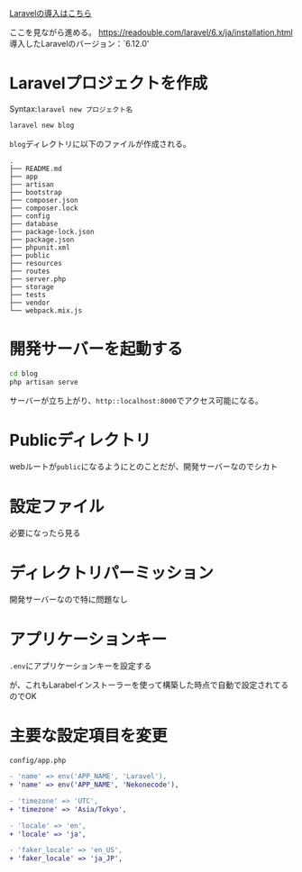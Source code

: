 [Laravelの導入はこちら](https://github.com/kurodakazumichi/til/blob/master/Mac/Larabel%E3%81%AE%E5%B0%8E%E5%85%A5.md)

ここを見ながら進める。
https://readouble.com/laravel/6.x/ja/installation.html
導入したLaravelのバージョン：`6.12.0'

# Laravelプロジェクトを作成

Syntax:`laravel new プロジェクト名`

```bash
laravel new blog
```

`blog`ディレクトリに以下のファイルが作成される。

```
.
├── README.md
├── app
├── artisan
├── bootstrap
├── composer.json
├── composer.lock
├── config
├── database
├── package-lock.json
├── package.json
├── phpunit.xml
├── public
├── resources
├── routes
├── server.php
├── storage
├── tests
├── vendor
└── webpack.mix.js
```


# 開発サーバーを起動する

```bash
cd blog
php artisan serve
```

サーバーが立ち上がり、`http::localhost:8000`でアクセス可能になる。

# Publicディレクトリ
webルートが`public`になるようにとのことだが、開発サーバーなのでシカト

# 設定ファイル
必要になったら見る

# ディレクトリパーミッション
開発サーバーなので特に問題なし

# アプリケーションキー
`.env`にアプリケーションキーを設定する

が、これもLarabelインストーラーを使って構築した時点で自動で設定されてるのでOK

# 主要な設定項目を変更

`config/app.php`

```diff
- 'name' => env('APP_NAME', 'Laravel'),
+ 'name' => env('APP_NAME', 'Nekonecode'),

- 'timezone' => 'UTC',
+ 'timezone' => 'Asia/Tokyo',

- 'locale' => 'en',
+ 'locale' => 'ja',

- 'faker_locale' => 'en_US',
+ 'faker_locale' => 'ja_JP',
```

